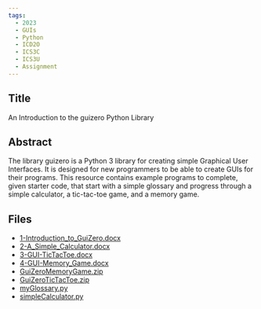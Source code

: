 ```yaml
---
tags:
  - 2023
  - GUIs
  - Python
  - ICD2O
  - ICS3C
  - ICS3U
  - Assignment
---
```

    
## Title

An Introduction to the guizero Python Library

## Abstract

The library guizero is a Python 3 library for creating simple Graphical User Interfaces.  It is designed for new programmers to be able to create GUIs for their programs.  This resource contains example programs to complete, given starter code, that start with a simple glossary and progress through a simple calculator, a tic-tac-toe game, and a memory game.

## Files

- [1-Introduction_to_GuiZero.docx](https://www.russellgordon.ca/acse/cemc-cse-resources/resources/2023/Paul_Guse/1-Introduction_to_GuiZero.docx)
- [2-A_Simple_Calculator.docx](https://www.russellgordon.ca/acse/cemc-cse-resources/resources/2023/Paul_Guse/2-A_Simple_Calculator.docx)
- [3-GUI-TicTacToe.docx](https://www.russellgordon.ca/acse/cemc-cse-resources/resources/2023/Paul_Guse/3-GUI-TicTacToe.docx)
- [4-GUI-Memory_Game.docx](https://www.russellgordon.ca/acse/cemc-cse-resources/resources/2023/Paul_Guse/4-GUI-Memory_Game.docx)
- [GuiZeroMemoryGame.zip](https://www.russellgordon.ca/acse/cemc-cse-resources/resources/2023/Paul_Guse/GuiZeroMemoryGame.zip)
- [GuiZeroTicTacToe.zip](https://www.russellgordon.ca/acse/cemc-cse-resources/resources/2023/Paul_Guse/GuiZeroTicTacToe.zip)
- [myGlossary.py](https://www.russellgordon.ca/acse/cemc-cse-resources/resources/2023/Paul_Guse/myGlossary.py)
- [simpleCalculator.py](https://www.russellgordon.ca/acse/cemc-cse-resources/resources/2023/Paul_Guse/simpleCalculator.py)
